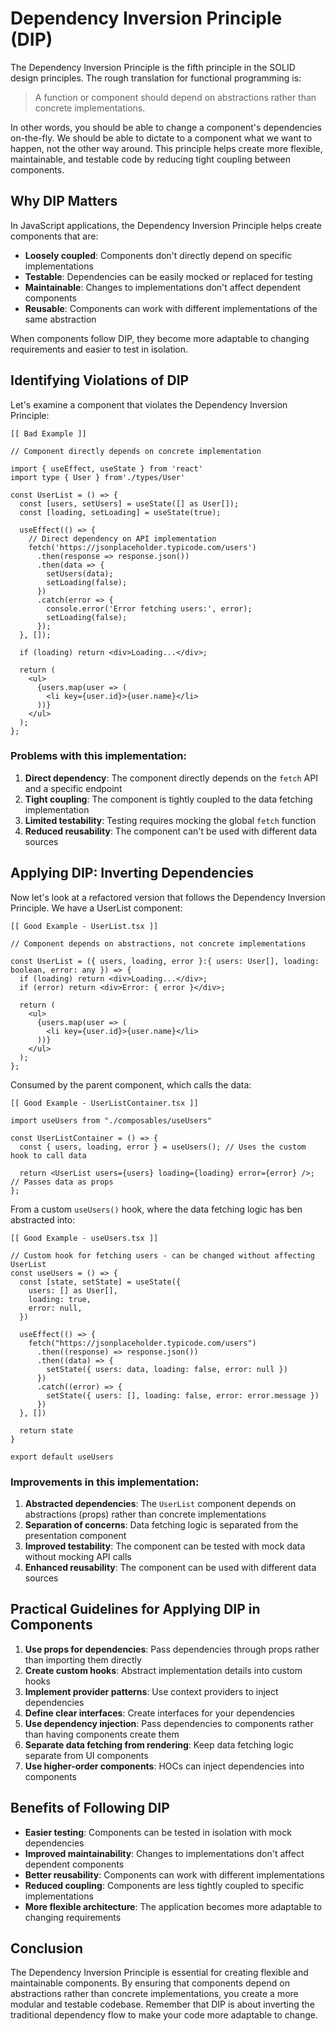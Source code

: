 # Dependency Inversion Principle (DIP)

The Dependency Inversion Principle is the fifth principle in the SOLID design principles. The rough translation for functional programming is:

> A function or component should depend on abstractions rather than concrete implementations.

In other words, you should be able to change a component's dependencies on-the-fly. We should be able to dictate to a component what we want to happen, not the other way around. This principle helps create more flexible, maintainable, and testable code by reducing tight coupling between components.

## Why DIP Matters

In JavaScript applications, the Dependency Inversion Principle helps create components that are:

- **Loosely coupled**: Components don't directly depend on specific implementations
- **Testable**: Dependencies can be easily mocked or replaced for testing
- **Maintainable**: Changes to implementations don't affect dependent components
- **Reusable**: Components can work with different implementations of the same abstraction

When components follow DIP, they become more adaptable to changing requirements and easier to test in isolation.

## Identifying Violations of DIP

Let's examine a component that violates the Dependency Inversion Principle:

```tsx
[[ Bad Example ]]

// Component directly depends on concrete implementation

import { useEffect, useState } from 'react'
import type { User } from'./types/User'

const UserList = () => {
  const [users, setUsers] = useState([] as User[]);
  const [loading, setLoading] = useState(true);
  
  useEffect(() => {
    // Direct dependency on API implementation
    fetch('https://jsonplaceholder.typicode.com/users')
      .then(response => response.json())
      .then(data => {
        setUsers(data);
        setLoading(false);
      })
      .catch(error => {
        console.error('Error fetching users:', error);
        setLoading(false);
      });
  }, []);
  
  if (loading) return <div>Loading...</div>;
  
  return (
    <ul>
      {users.map(user => (
        <li key={user.id}>{user.name}</li>
      ))}
    </ul>
  );
};
```

### Problems with this implementation:

1. **Direct dependency**: The component directly depends on the `fetch` API and a specific endpoint
2. **Tight coupling**: The component is tightly coupled to the data fetching implementation
3. **Limited testability**: Testing requires mocking the global `fetch` function
4. **Reduced reusability**: The component can't be used with different data sources

## Applying DIP: Inverting Dependencies

Now let's look at a refactored version that follows the Dependency Inversion Principle. We have a UserList component:

```tsx
[[ Good Example - UserList.tsx ]]

// Component depends on abstractions, not concrete implementations

const UserList = ({ users, loading, error }:{ users: User[], loading: boolean, error: any }) => {
  if (loading) return <div>Loading...</div>;
  if (error) return <div>Error: { error }</div>;
  
  return (
    <ul>
      {users.map(user => (
        <li key={user.id}>{user.name}</li>
      ))}
    </ul>
  );
};
```
Consumed by the parent component, which calls the data:

```tsx
[[ Good Example - UserListContainer.tsx ]]

import useUsers from "./composables/useUsers"

const UserListContainer = () => {
  const { users, loading, error } = useUsers(); // Uses the custom hook to call data
  
  return <UserList users={users} loading={loading} error={error} />; // Passes data as props
};
```

From a custom `useUsers()` hook, where the data fetching logic has ben abstracted into:

```tsx
[[ Good Example - useUsers.tsx ]]

// Custom hook for fetching users - can be changed without affecting UserList
const useUsers = () => {
  const [state, setState] = useState({
    users: [] as User[],
    loading: true,
    error: null,
  })

  useEffect(() => {
    fetch("https://jsonplaceholder.typicode.com/users")
      .then((response) => response.json())
      .then((data) => {
        setState({ users: data, loading: false, error: null })
      })
      .catch((error) => {
        setState({ users: [], loading: false, error: error.message })
      })
  }, [])

  return state
}

export default useUsers
```

### Improvements in this implementation:

1. **Abstracted dependencies**: The `UserList` component depends on abstractions (props) rather than concrete implementations
2. **Separation of concerns**: Data fetching logic is separated from the presentation component
3. **Improved testability**: The component can be tested with mock data without mocking API calls
4. **Enhanced reusability**: The component can be used with different data sources

## Practical Guidelines for Applying DIP in Components

1. **Use props for dependencies**: Pass dependencies through props rather than importing them directly
2. **Create custom hooks**: Abstract implementation details into custom hooks
3. **Implement provider patterns**: Use context providers to inject dependencies
4. **Define clear interfaces**: Create interfaces for your dependencies
5. **Use dependency injection**: Pass dependencies to components rather than having components create them
6. **Separate data fetching from rendering**: Keep data fetching logic separate from UI components
7. **Use higher-order components**: HOCs can inject dependencies into components

## Benefits of Following DIP

- **Easier testing**: Components can be tested in isolation with mock dependencies
- **Improved maintainability**: Changes to implementations don't affect dependent components
- **Better reusability**: Components can work with different implementations
- **Reduced coupling**: Components are less tightly coupled to specific implementations
- **More flexible architecture**: The application becomes more adaptable to changing requirements

## Conclusion

The Dependency Inversion Principle is essential for creating flexible and maintainable components. By ensuring that components depend on abstractions rather than concrete implementations, you create a more modular and testable codebase. Remember that DIP is about inverting the traditional dependency flow to make your code more adaptable to change.